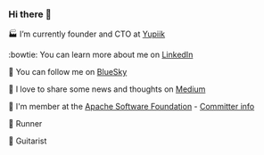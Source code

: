 ### Hi there 👋

:factory: I’m currently founder and CTO at [Yupiik](https://www.yupiik.com)

:bowtie: You can learn more about me on [LinkedIn](https://www.linkedin.com/in/paponfrancois/)

🦋 You can follow me on [BlueSky](https://bsky.app/profile/fpapon.bsky.social)

:scroll: I love to share some news and thoughts on [Medium](https://medium.com/@fpapon30)

:honeybee: I'm member at the [Apache Software Foundation](https://www.apache.org) - [Committer info](https://people.apache.org/committer-index.html#fpapon)

🏃 Runner

🎸 Guitarist 
